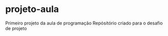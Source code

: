 # projeto-aula
Primeiro projeto da aula de programação
Repósitório criado para o desafio de projeto

